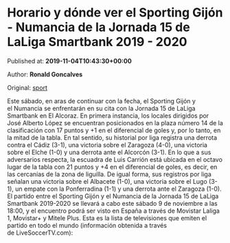 
# Horario y dónde ver el Sporting Gijón - Numancia de la Jornada 15 de LaLiga Smartbank 2019 - 2020

Published at: **2019-11-04T10:43:30+00:00**

Author: **Ronald Goncalves**

Original: [sport](https://www.sport.es/es/noticias/segunda-division/horario-donde-ver-sporting-gijon-numancia-jornada-laliga-smartbank-2019-2020-7713664)

Este sábado, en aras de continuar con la fecha, el Sporting Gijón y el Numancia se enfrentarán en su cita con la Jornada 15 de LaLiga Smartbank en El Alcoraz.
En primera instancia, los locales dirigidos por José Alberto López se encuentran posicionados en la plaza número 14 de la clasificación con 17 puntos y +1 en el diferencial de goles y, por lo tanto, en la mitad de la tabla. En tal sentido, su historial por liga registra una derrota contra el Cádiz (3-1), una victoria sobre el Zaragoza (4-0), una victoria sobre el Elche (1-0) y una derrota ante el Alcorcón (3-1).
En lo que a sus adversarios respecta, la escuadra de Luis Carrión está ubicada en el octavo lugar de la tabla con 21 puntos y +4 en el diferencial de goles, es decir, en las cercanías de la zona de liguilla. De igual forma, sus registros por liga señalan una victoria sobre el Albacete (1-0), una victoria sobre el Lugo (3-1), un empate con la Ponferradina (1-1) y una derrota ante el Zaragoza (1-0).
El partido entre el Sporting Gijón y el Numancia de la Jornada 15 de LaLiga Smartbank 2019-2020 se llevará a cabo este sábado 9 de noviembre a las 18:00, y el encuentro podrá ser visto en España a través de Movistar Laliga 1, Movistar+ y Mitele Plus.
Esta es la lista de televisiones que emiten el partido en todo el mundo (información obtenida a través de LiveSoccerTV.com):
